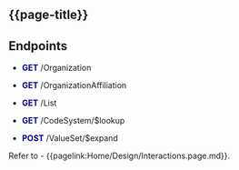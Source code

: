## {{page-title}}

<!-- <div markdown="span" class="alert alert-warning" role="alert"><i class="fa fa-warning"></i><b> Important:</b> This page is under development by NHS England</div> -->
  

## Endpoints

- **<font color="#00008B">GET</font>** /Organization

- **<font color="#00008B">GET</font>** /OrganizationAffiliation

- **<font color="#00008B">GET</font>** /List

- **<font color="#00008B">GET</font>** /CodeSystem/$lookup

- **<font color="#00008B">POST</font>** /ValueSet/$expand

Refer to - {{pagelink:Home/Design/Interactions.page.md}}. 